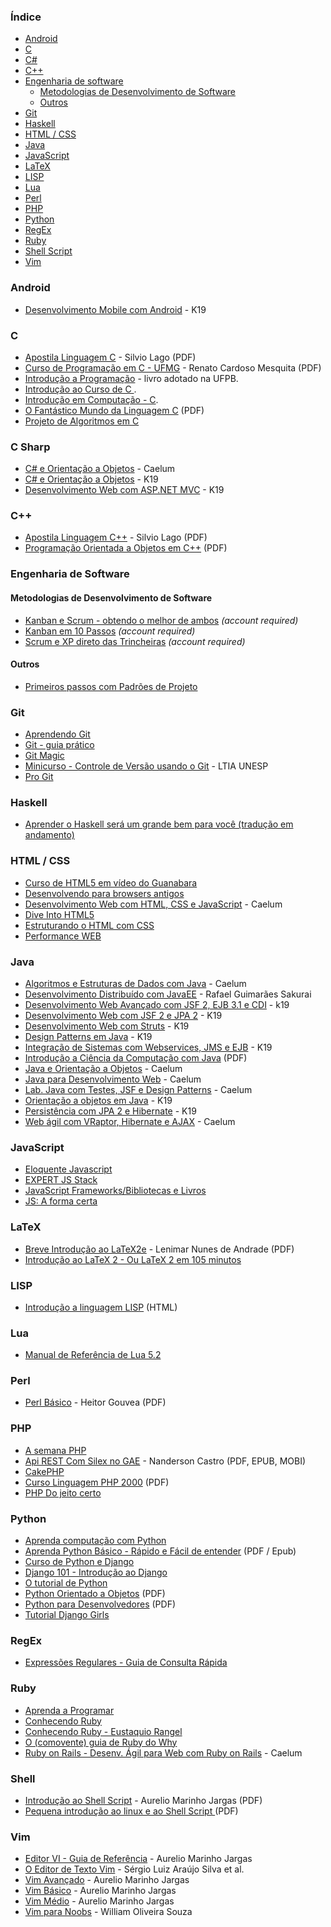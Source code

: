 ### Índice

* [Android](#android)
* [C](#c)
* [C#](#c-sharp)
* [C++](#c-1)
* [Engenharia de software](#engenharia-de-software)
  * [Metodologias de Desenvolvimento de Software](#metodologias-de-desenvolvimento-de-software)
  * [Outros](#outros)
* [Git](#git)
* [Haskell](#haskell)
* [HTML / CSS](#html--css)
* [Java](#java)
* [JavaScript](#javascript)
* [LaTeX](#latex)
* [LISP](#lisp)
* [Lua](#lua)
* [Perl](#perl)
* [PHP](#php)
* [Python](#python)
* [RegEx](#regex)
* [Ruby](#ruby)
* [Shell Script](#shell)
* [Vim](#vim)


### Android

* [Desenvolvimento Mobile com Android](http://www.k19.com.br/downloads/apostilas/java/k19-k41-desenvolvimento-mobile-com-android) - K19


### C

* [Apostila Linguagem C](http://www.ime.usp.br/~slago/slago-C.pdf) - Silvio Lago (PDF)
* [Curso de Programação em C - UFMG](http://www2.dcc.ufmg.br/disciplinas/pc/source/introducao_c_renatocm_deeufmg.pdf) - Renato Cardoso Mesquita (PDF)
* [Introdução a Programação](https://github.com/ufpb-computacao/introducao-a-programacao-livro/releases) - livro adotado na UFPB.
* [Introdução ao Curso de C ](http://www.ic.unicamp.br/~mc102/introducao-ao-curso-de-c.html).
* [Introdução em Computação - C](http://www.ime.usp.br/~elo/IntroducaoComputacao/).
* [O Fantástico Mundo da Linguagem C](https://fiorix.files.wordpress.com/2014/04/o-fantc3a1stico-mundo-da-linguagem-c.pdf) (PDF)
* [Projeto de Algoritmos em C](http://www.ime.usp.br/~pf/algoritmos/)


### C Sharp

* [C# e Orientação a Objetos](https://www.caelum.com.br/apostila-csharp-orientacao-objetos/) - Caelum
* [C# e Orientação a Objetos](http://www.k19.com.br/downloads/apostilas/dotnet/k19-k31-csharp-e-orientacao-a-objetos) - K19
* [Desenvolvimento Web com ASP.NET MVC](http://www.k19.com.br/downloads/apostilas/dotnet/k19-k32-desenvolvimento-web-com-aspnet-mvc) - K19


### C++

* [Apostila Linguagem C++](http://www.ime.usp.br/~slago/slago-C++.pdf) - Silvio Lago (PDF)
* [Programação Orientada a Objetos em C++](http://webserver2.tecgraf.puc-rio.br/~manuel/Download/Programacao%20Orientada%20a%20Objetos%20em%20C++.pdf) (PDF)


### Engenharia de Software

#### Metodologias de Desenvolvimento de Software

* [Kanban e Scrum - obtendo o melhor de ambos](http://www.infoq.com/br/minibooks/kanban-scrum-minibook) *(account required)*
* [Kanban em 10 Passos](http://www.infoq.com/br/minibooks/priming-kanban-jesper-boeg) *(account required)*
* [Scrum e XP direto das Trincheiras](http://www.infoq.com/br/minibooks/scrum-xp-from-the-trenches) *(account required)*


#### Outros

* [Primeiros passos com Padrões de Projeto](https://leanpub.com/primeiros-passos-com-padroes-de-projeto/)


### Git

* [Aprendendo Git](http://www.slideshare.net/bismarckjunior/aprendendo-git)
* [Git - guia prático](http://rogerdudler.github.io/git-guide/index.pt_BR.html)
* [Git Magic](http://www-cs-students.stanford.edu/~blynn/gitmagic/intl/pt_br/)
* [Minicurso - Controle de Versão usando o Git](https://github.com/ltiaunesp/Git-Minicurso) - LTIA UNESP
* [Pro Git](http://git-scm.com/book/pt-br/)


### Haskell

* [Aprender o Haskell será um grande bem para você (tradução em andamento)](https://github.com/taylorrf/learnhaskell)


### HTML / CSS

* [Curso de HTML5 em vídeo do Guanabara](https://www.youtube.com/playlist?list=PLHz_AreHm4dlAnJ_jJtV29RFxnPHDuk9o)
* [Desenvolvendo para browsers antigos](http://tableless.com.br/browsers-antigos-guerra-contra-o-terror/)
* [Desenvolvimento Web com HTML, CSS e JavaScript](https://www.caelum.com.br/apostila-html-css-javascript/) - Caelum
* [Dive Into HTML5](http://diveintohtml5.com.br)
* [Estruturando o HTML com CSS](http://pt-br.learnlayout.com)
* [Performance WEB](http://www.webperf.com.br)


### Java

* [Algoritmos e Estruturas de Dados com Java](http://www.caelum.com.br/apostila-java-estrutura-dados/) - Caelum
* [Desenvolvimento Distribuído com JavaEE](https://www.gitbook.com/book/rafaelsakurai/desenvolvimento-distribuido) - Rafael Guimarães Sakurai
* [Desenvolvimento Web Avançado com JSF 2, EJB 3.1 e CDI](http://www.k19.com.br/downloads/apostilas/java/k19-k22-desenvolvimento-web-avancado-com-jsf2-ejb3.1-e-cdi) - k19
* [Desenvolvimento Web com JSF 2 e JPA 2](http://www.k19.com.br/downloads/apostilas/java/k19-k12-desenvolvimento-web-com-jsf2-e-jpa2) - K19
* [Desenvolvimento Web com Struts](http://www.k19.com.br/downloads/apostilas/java/k19-k52-desenvolvimento-web-com-struts) - K19
* [Design Patterns em Java](http://www.k19.com.br/downloads/apostilas/java/k19-k51-design-patterns-em-java) - K19
* [Integração de Sistemas com Webservices, JMS e EJB](http://www.k19.com.br/downloads/apostilas/java/k19-k23-integracao-de-sistemas-com-webservices-jms-e-ejb) - K19
* [Introdução a Ciência da Computação com Java](http://ccsl.ime.usp.br/files/books/intro-java-cc.pdf) (PDF)
* [Java e Orientação a Objetos](http://www.caelum.com.br/apostila-java-orientacao-objetos/) - Caelum
* [Java para Desenvolvimento Web](http://www.caelum.com.br/apostila-java-web/) - Caelum
* [Lab. Java com Testes, JSF e Design Patterns](https://www.caelum.com.br/apostila-java-testes-jsf-web-services-design-patterns/) - Caelum
* [Orientação a objetos em Java](http://www.k19.com.br/downloads/apostilas/java/k19-k11-orientacao-a-objetos-em-java) - K19
* [Persistência com JPA 2 e Hibernate](http://www.k19.com.br/downloads/apostilas/java/k19-k21-persistencia-com-jpa2-e-hibernate) - K19
* [Web ágil com VRaptor, Hibernate e AJAX](http://www.caelum.com.br/apostila-vraptor-hibernate/) - Caelum


### JavaScript

* [Eloquente Javascript](https://github.com/braziljs/eloquente-javascript)
* [EXPERT JS Stack](http://stack.desenvolvedor.expert)
* [JavaScript Frameworks/Bibliotecas e Livros](javascript-frameworks-resources-pt_BR.md)
* [JS: A forma certa](http://jstherightway.org/pt-br/)


### LaTeX

* [Breve Introdução ao LaTeX2e](http://www.if.ufrj.br/~sandra/MetComp/doc/latex.pdf) - Lenimar Nunes de Andrade (PDF)
* [Introdução ao LaTeX 2 - Ou LaTeX 2 em 105 minutos](http://ctan.org/pkg/lshort-portuguese-br)


### LISP

* [Introdução a linguagem LISP](http://www.dca.fee.unicamp.br/courses/EA072/lisp9596/Lisp9596.html) (HTML)


### Lua

* [Manual de Referência de Lua 5.2](http://www.lua.org/manual/5.2/pt/)


### Perl

* [Perl Básico](https://github.com/HeitorG/Perl-Brasil/blob/master/apostilas/perl-basico.pdf) - Heitor Gouvea (PDF)


### PHP

* [A semana PHP](http://asemanaphp.com.br)
* [Api REST Com Silex no GAE](http://bit.ly/ebook-silex) - Nanderson Castro (PDF, EPUB, MOBI)
* [CakePHP](http://book.cakephp.org/2.0/pt/index.html)
* [Curso Linguagem PHP 2000](http://www.etelg.com.br/paginaete/downloads/informatica/php.pdf) (PDF)
* [PHP Do jeito certo](http://br.phptherightway.com)


### Python

* [Aprenda computação com Python](https://aprendendo-computacao-com-python.readthedocs.org/en/latest/index.html)
* [Aprenda Python Básico - Rápido e Fácil de entender](http://felipegalvao.com.br/livros) (PDF / Epub)
* [Curso de Python e Django](https://osantana.me/curso-de-python-e-django)
* [Django 101 - Introdução ao Django](http://turing.com.br/material/acpython/mod3/django/index.html)
* [O tutorial de Python](http://turing.com.br/pydoc/2.7/tutorial/)
* [Python Orientado a Objetos](https://docs.google.com/viewer?a=v&pid=sites&srcid=ZGVmYXVsdGRvbWFpbnxyYWZhZWx1ZnR8Z3g6NTJlM2UzYzY1ZTgzMDEwMw) (PDF)
* [Python para Desenvolvedores](https://ark4n.files.wordpress.com/2010/01/python_para_desenvolvedores_2ed.pdf) (PDF)
* [Tutorial Django Girls](http://tutorial.djangogirls.org/pt/)


### RegEx

* [Expressões Regulares - Guia de Consulta Rápida](http://aurelio.net/regex/guia/)


### Ruby

* [Aprenda a Programar](http://www.jmonteiro.com/aprendaaprogramar/)
* [Conhecendo Ruby](http://howtocode.com.br/ebooks/ruby)
* [Conhecendo Ruby - Eustaquio Rangel](https://leanpub.com/conhecendo-ruby/read)
* [O (comovente) guia de Ruby do Why](http://why.carlosbrando.com)
* [Ruby on Rails - Desenv. Ágil para Web com Ruby on Rails](http://www.caelum.com.br/apostila-ruby-on-rails/) - Caelum


### Shell

* [Introdução ao Shell Script](http://aurelio.net/shell/apostila-introducao-shell.pdf) - Aurelio Marinho Jargas (PDF)
* [Pequena introdução ao linux e ao Shell Script ](https://www.telecom.uff.br/pet/petws/downloads/apostilas/LINUX.pdf) (PDF)


### Vim

* [Editor VI - Guia de Referência](http://aurelio.net/curso/material/vim-ref.html) - Aurelio Marinho Jargas
* [O Editor de Texto Vim](https://code.google.com/p/vimbook) - Sérgio Luiz Araújo Silva et al.
* [Vim Avançado](http://aurelio.net/vim/vim-avancado.txt) - Aurelio Marinho Jargas
* [Vim Básico](http://aurelio.net/vim/vim-basico.txt) - Aurelio Marinho Jargas
* [Vim Médio](http://aurelio.net/vim/vim-medio.txt) - Aurelio Marinho Jargas
* [Vim para Noobs](http://woliveiras.com.br/vimparanoobs/) - William Oliveira Souza
